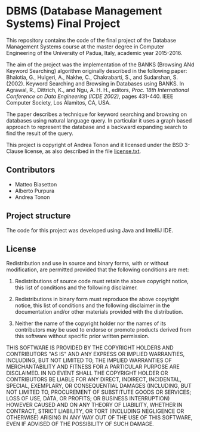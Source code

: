 # DBMS (Database Management Systems) Final Project #

This repository contains the code of the final project of the Database Management Systems course at the master degree in Computer Engineering of the University of Padua, Italy, academic year 2015-2016.

The aim of the project was the implementation of the BANKS (Browsing ANd Keyword Searching) algorithm originally described in the following paper: 
Bhalotia, G., Hulgeri, A., Nakhe, C., Chakrabarti, S., and Sudarshan, S. (2002). Keyword Searching and Browsing in Databases using BANKS. In Agrawal, R., Dittrich, K., and Ngu, A. H. H., editors, *Proc. 18th International Conference on Data Engineering (ICDE 2002)*, pages 431-440. IEEE Computer Society, Los Alamitos, CA, USA.

The paper describes a technique for keyword searching and browsing on databases using natural language query.
In particular it uses a graph based approach to represent the database and a backward expanding search to find the result of the query.

This project is copyright of Andrea Tonon and it licensed under the BSD 3-Clause license, as also described in the file [license.txt](license.txt).

## Contributors ##

* Matteo Biasetton
* Alberto Purpura
* Andrea Tonon

## Project structure ##

The code for this project was developed using Java and IntelliJ IDE.

## License

Redistribution and use in source and binary forms, with or without modification, are permitted provided that the following conditions are met:

1. Redistributions of source code must retain the above copyright notice, this list of conditions and the following disclaimer.

2. Redistributions in binary form must reproduce the above copyright notice, this list of conditions and the following disclaimer in the documentation and/or other materials provided with the distribution.

3. Neither the name of the copyright holder nor the names of its contributors may be used to endorse or promote products derived from this software without specific prior written permission.

THIS SOFTWARE IS PROVIDED BY THE COPYRIGHT HOLDERS AND CONTRIBUTORS "AS IS" AND ANY EXPRESS OR IMPLIED WARRANTIES, INCLUDING, BUT NOT LIMITED TO, THE IMPLIED WARRANTIES OF MERCHANTABILITY AND FITNESS FOR A PARTICULAR PURPOSE ARE DISCLAIMED. IN NO EVENT SHALL THE COPYRIGHT HOLDER OR CONTRIBUTORS BE LIABLE FOR ANY DIRECT, INDIRECT, INCIDENTAL, SPECIAL, EXEMPLARY, OR CONSEQUENTIAL DAMAGES (INCLUDING, BUT NOT LIMITED TO, PROCUREMENT OF SUBSTITUTE GOODS OR SERVICES; LOSS OF USE, DATA, OR PROFITS; OR BUSINESS INTERRUPTION) HOWEVER CAUSED AND ON ANY THEORY OF LIABILITY, WHETHER IN CONTRACT, STRICT LIABILITY, OR TORT (INCLUDING NEGLIGENCE OR OTHERWISE) ARISING IN ANY WAY OUT OF THE USE OF THIS SOFTWARE, EVEN IF ADVISED OF THE POSSIBILITY OF SUCH DAMAGE.

